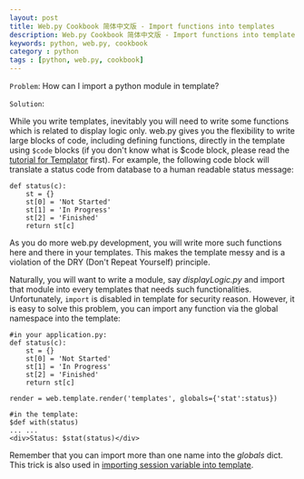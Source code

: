 ```yaml
---
layout: post
title: Web.py Cookbook 简体中文版 - Import functions into templates
description: Web.py Cookbook 简体中文版 - Import functions into templates
keywords: python, web.py, cookbook
category : python
tags : [python, web.py, cookbook]
---
```


`Problem`: How can I import a python module in template?

`Solution`:

While you write templates, inevitably you will need to write some functions which is related to display logic only.  web.py gives you the flexibility to write large blocks of code, including defining functions, directly in the template using `$code` blocks (if you don't know what is $code block, please read the [tutorial for Templator](http://justjavac.com/python/2012/04/19/webpy-tutorial-templetor.html) first).  For example, the following code block will translate a status code from database to a human readable status message:

    def status(c):
        st = {}
        st[0] = 'Not Started'
        st[1] = 'In Progress'
        st[2] = 'Finished'
        return st[c]

As you do more web.py development, you will write more such functions here and there in your templates. This makes the template messy and is a violation of the DRY (Don't Repeat Yourself) principle.

Naturally, you will want to write a module, say _displayLogic.py_ and import that module into every templates that needs such functionalities.  Unfortunately, `import` is disabled in template for security reason.  However, it is easy to solve this problem, you can import any function via the global namespace into the template:

    #in your application.py:
    def status(c):
        st = {}
        st[0] = 'Not Started'
        st[1] = 'In Progress'
        st[2] = 'Finished'
        return st[c]

    render = web.template.render('templates', globals={'stat':status})

    #in the template:
    $def with(status)
    ... ...
    <div>Status: $stat(status)</div>

Remember that you can import more than one name into the _globals_ dict. This trick is also used in [importing session variable into template](session_in_template.zh-cn).